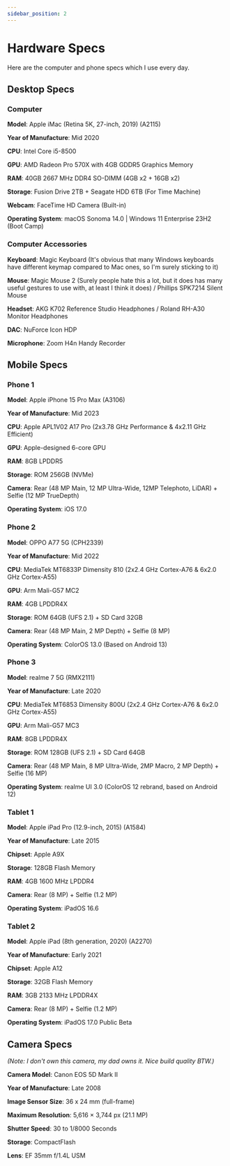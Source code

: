```yaml
---
sidebar_position: 2
---
```


# Hardware Specs

Here are the computer and phone specs which I use every day.

## Desktop Specs

### Computer

**Model**: Apple iMac (Retina 5K, 27-inch, 2019) (A2115)

**Year of Manufacture**: Mid 2020

**CPU**: Intel Core i5-8500

**GPU**: AMD Radeon Pro 570X with 4GB GDDR5 Graphics Memory

**RAM**: 40GB 2667 MHz DDR4 SO-DIMM (4GB x2 + 16GB x2)

**Storage**: Fusion Drive 2TB + Seagate HDD 6TB (For Time Machine)

**Webcam**: FaceTime HD Camera (Built-in)

**Operating System**: macOS Sonoma 14.0 | Windows 11 Enterprise 23H2 (Boot Camp)

### Computer Accessories

**Keyboard**: Magic Keyboard (It's obvious that many Windows keyboards have different keymap compared to Mac ones, so I'm surely sticking to it)

**Mouse**: Magic Mouse 2 (Surely people hate this a lot, but it does has many useful gestures to use with, at least I think it does) / Phillips SPK7214 Silent Mouse

**Headset**: AKG K702 Reference Studio Headphones / Roland RH-A30 Monitor Headphones

**DAC**: NuForce Icon HDP

**Microphone**: Zoom H4n Handy Recorder

## Mobile Specs

### Phone 1

**Model**: Apple iPhone 15 Pro Max (A3106)

**Year of Manufacture**: Mid 2023

**CPU**: Apple APL1V02 A17 Pro (2x3.78 GHz Performance & 4x2.11 GHz Efficient)

**GPU**: Apple-designed 6-core GPU

**RAM**: 8GB LPDDR5

**Storage**: ROM 256GB (NVMe)

**Camera**: Rear (48 MP Main, 12 MP Ultra-Wide, 12MP Telephoto, LiDAR) + Selfie (12 MP TrueDepth)

**Operating System**: iOS 17.0

### Phone 2

**Model**: OPPO A77 5G (CPH2339)

**Year of Manufacture**: Mid 2022

**CPU**: MediaTek MT6833P Dimensity 810 (2x2.4 GHz Cortex-A76 & 6x2.0 GHz Cortex-A55)

**GPU**: Arm Mali-G57 MC2

**RAM**: 4GB LPDDR4X

**Storage**: ROM 64GB (UFS 2.1) + SD Card 32GB

**Camera**: Rear (48 MP Main, 2 MP Depth) + Selfie (8 MP)

**Operating System**: ColorOS 13.0 (Based on Android 13)

### Phone 3

**Model**: realme 7 5G (RMX2111)

**Year of Manufacture**: Late 2020

**CPU**: MediaTek MT6853 Dimensity 800U (2x2.4 GHz Cortex-A76 & 6x2.0 GHz Cortex-A55)

**GPU**: Arm Mali-G57 MC3

**RAM**: 8GB LPDDR4X

**Storage**: ROM 128GB (UFS 2.1) + SD Card 64GB

**Camera**: Rear (48 MP Main, 8 MP Ultra-Wide, 2MP Macro, 2 MP Depth) + Selfie (16 MP)

**Operating System**: realme UI 3.0 (ColorOS 12 rebrand, based on Android 12)

### Tablet 1

**Model**: Apple iPad Pro (12.9-inch, 2015) (A1584)

**Year of Manufacture**: Late 2015

**Chipset**: Apple A9X

**Storage**: 128GB Flash Memory

**RAM**: 4GB 1600 MHz LPDDR4

**Camera**: Rear (8 MP) + Selfie (1.2 MP)

**Operating System**: iPadOS 16.6

### Tablet 2

**Model**: Apple iPad (8th generation, 2020) (A2270)

**Year of Manufacture**: Early 2021

**Chipset**: Apple A12

**Storage**: 32GB Flash Memory

**RAM**: 3GB 2133 MHz LPDDR4X

**Camera**: Rear (8 MP) + Selfie (1.2 MP)

**Operating System**: iPadOS 17.0 Public Beta

## Camera Specs

*(Note: I don't own this camera, my dad owns it. Nice build quality BTW.)*

**Camera Model**: Canon EOS 5D Mark II

**Year of Manufacture**: Late 2008

**Image Sensor Size**: 36 x 24 mm (full-frame)

**Maximum Resolution**: 5,616 × 3,744 px (21.1 MP)

**Shutter Speed**: 30 to 1/8000 Seconds

**Storage**: CompactFlash

**Lens**: EF 35mm f/1.4L USM
